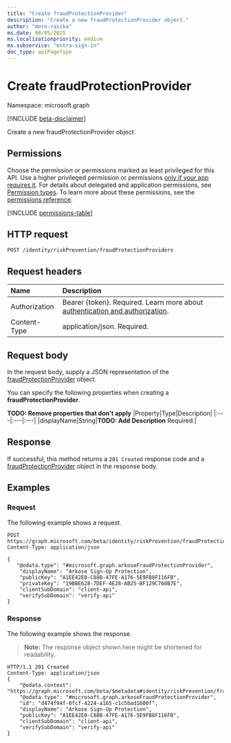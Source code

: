 ```yaml
---
title: "Create fraudProtectionProvider"
description: "Create a new fraudProtectionProvider object."
author: "more-rasika"
ms.date: 08/05/2025
ms.localizationpriority: medium
ms.subservice: "entra-sign-in"
doc_type: apiPageType
---
```


# Create fraudProtectionProvider

Namespace: microsoft.graph

[!INCLUDE [beta-disclaimer](../../includes/beta-disclaimer.md)]

Create a new fraudProtectionProvider object.

## Permissions

Choose the permission or permissions marked as least privileged for this API. Use a higher privileged permission or permissions [only if your app requires it](/graph/permissions-overview#best-practices-for-using-microsoft-graph-permissions). For details about delegated and application permissions, see [Permission types](/graph/permissions-overview#permission-types). To learn more about these permissions, see the [permissions reference](/graph/permissions-reference).

<!-- {
  "blockType": "permissions",
  "name": "riskpreventioncontainer-post-fraudprotectionproviders-permissions"
}
-->
[!INCLUDE [permissions-table](../includes/permissions/riskpreventioncontainer-post-fraudprotectionproviders-permissions.md)]

## HTTP request

<!-- {
  "blockType": "ignored"
}
-->
``` http
POST /identity/riskPrevention/fraudProtectionProviders
```

## Request headers

|Name|Description|
|:---|:---|
|Authorization|Bearer {token}. Required. Learn more about [authentication and authorization](/graph/auth/auth-concepts).|
|Content-Type|application/json. Required.|

## Request body

In the request body, supply a JSON representation of the [fraudProtectionProvider](../resources/fraudprotectionprovider.md) object.

You can specify the following properties when creating a **fraudProtectionProvider**.

**TODO: Remove properties that don't apply**
|Property|Type|Description|
|:---|:---|:---|
|displayName|String|**TODO: Add Description** Required.|



## Response

If successful, this method returns a `201 Created` response code and a [fraudProtectionProvider](../resources/fraudprotectionprovider.md) object in the response body.

## Examples

### Request

The following example shows a request.
<!-- {
  "blockType": "request",
  "name": "create_fraudprotectionprovider_from_"
}
-->
``` http
POST https://graph.microsoft.com/beta/identity/riskPrevention/fraudProtectionProviders
Content-Type: application/json

{
   "@odata.type": "#microsoft.graph.arkoseFraudProtectionProvider",
    "displayName": "Arkose Sign-Up Protection",
    "publicKey": "A1EE42E0-C88B-47FE-A176-5E9FB8F116FB",
    "privateKey": "19BBE628-7DEF-4E28-AB25-BF129C760B7E",
    "clientSubDomain": "client-api",
    "verifySubDomain": "verify-api"
}
```


### Response

The following example shows the response.
>**Note:** The response object shown here might be shortened for readability.
<!-- {
  "blockType": "response",
  "truncated": true,
  "@odata.type": "microsoft.graph.fraudProtectionProvider"
}
-->
``` http
HTTP/1.1 201 Created
Content-Type: application/json
{
    "@odata.context": "https://graph.microsoft.com/beta/$metadata#identity/riskPrevention/fraudProtectionProviders/$entity",
    "@odata.type": "#microsoft.graph.arkoseFraudProtectionProvider",
    "id": "d474f94f-0fcf-4224-a165-c1c5bad1600f",
    "displayName": "Arkose Sign-Up Protection",
    "publicKey": "A1EE42E0-C88B-47FE-A176-5E9FB8F116FB",
    "clientSubDomain": "client-api",
    "verifySubDomain": "verify-api"
}

```

